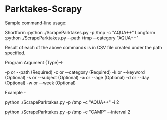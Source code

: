 # Parktakes-Scrapy

Sample command-line usage: 

Shortform :python  ./ScrapeParktakes.py -p /tmp -c "AQUA++”
Longform  :python  ./ScrapeParktakes.py --path /tmp --category "AQUA++"


Result of each of the above commands is in CSV file created under the path specified.

Program Argument (Type)->

-p or --path  (Required)
-c or --category (Required)
-k or --keyword (Optional)
-s or --subject (Optional)
-a or --age (Optional)
-d or --day (Optional)
-w or --week (Optional)


Example - 

python ./ScrapeParktakes.py -p /tmp -c "AQUA++" -i 2

python ./ScrapeParktakes.py -p /tmp -c "CAMP" --interval 2